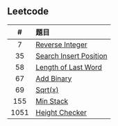 ## Leetcode

|#|題目|
|:---:|:---|
|7|[Reverse Integer](https://github.com/ChengShaoChi/Learning-Note/blob/master/Leetcode/7_Reverse%20Integer_06170235.py)|
|35|[Search Insert Position](https://github.com/ChengShaoChi/Learning-Note/blob/master/Leetcode/35_Search%20Insert%20Position_06170235.py)|
|58|[Length of Last Word](https://github.com/ChengShaoChi/Learning-Note/blob/master/Leetcode/58_Length%20of%20Last%20Word_06170235.py)|
|67|[Add Binary](https://github.com/ChengShaoChi/Learning-Note/blob/master/Leetcode/67_Add%20Binary_06170235.py)|
|69|[Sqrt(x)](https://github.com/ChengShaoChi/Learning-Note/blob/master/Leetcode/69_Sqrt(x)_06170235.py)|
|155|[Min Stack](https://github.com/ChengShaoChi/Learning-Note/blob/master/Leetcode/155_Min%20Stack_06170235.py)|
|1051|[Height Checker](https://github.com/ChengShaoChi/Learning-Note/blob/master/Leetcode/1051_Height%20Checker_06170235.py)|

